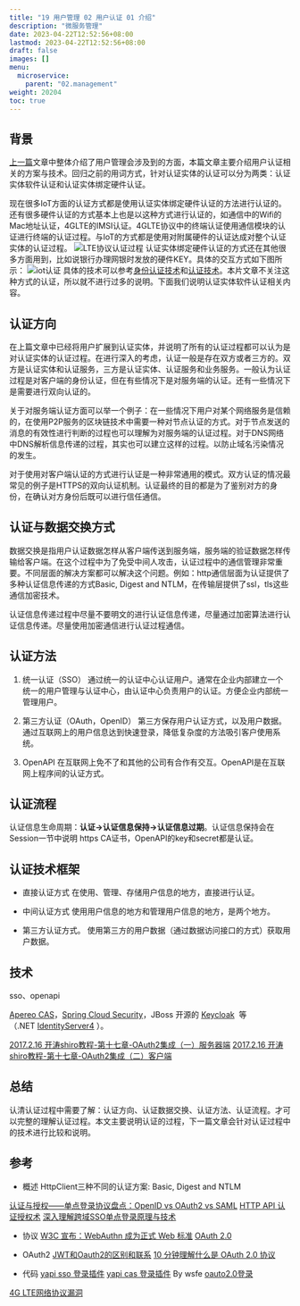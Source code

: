 ```yaml
---
title: "19 用户管理 02 用户认证 01 介绍"
description: "微服务管理"
date: 2023-04-22T12:52:56+08:00
lastmod: 2023-04-22T12:52:56+08:00
draft: false
images: []
menu:
  microservice:
    parent: "02.management"
weight: 20204
toc: true
---
```


## 背景

[上一篇]()文章中整体介绍了用户管理会涉及到的方面，本篇文章主要介绍用户认证相关的方案与技术。回归之前的用词方式，针对认证实体的认证可以分为两类：认证实体软件认证和认证实体绑定硬件认证。

现在很多IoT方面的认证方式都是使用认证实体绑定硬件认证的方法进行认证的。还有很多硬件认证的方式基本上也是以这种方式进行认证的，如通信中的Wifi的Mac地址认证，4GLTE的IMSI认证。4GLTE协议中的终端认证使用通信模块的认证进行终端的认证过程。与IoT的方式都是使用对附属硬件的认证达成对整个认证实体的认证过程。
![LTE协议认证过程](images/02-19-02-01.webp)
认证实体绑定硬件认证的方式还在其他很多方面用到，比如说银行办理网银时发放的硬件KEY。具体的交互方式如下图所示：
![iot认证](images/02-19-02-02.webp)
具体的技术可以参考[身份认证技术](https://baike.baidu.com/item/%E8%BA%AB%E4%BB%BD%E8%AE%A4%E8%AF%81%E6%8A%80%E6%9C%AF/1897549?fr=aladdin)和[认证技术](https://www.jianshu.com/p/f2c9bd10f044)。本片文章不关注这种方式的认证，所以就不进行过多的说明。下面我们说明认证实体软件认证相关内容。

## 认证方向
在上篇文章中已经将用户扩展到认证实体，并说明了所有的认证过程都可以认为是对认证实体的认证过程。在进行深入的考虑，认证一般是存在双方或者三方的。双方是认证实体和认证服务，三方是认证实体、认证服务和业务服务。一般认为认证过程是对客户端的身份认证，但在有些情况下是对服务端的认证。还有一些情况下是需要进行双向认证的。

关于对服务端认证方面可以举一个例子：在一些情况下用户对某个网络服务是信赖的，在使用P2P服务的区块链技术中需要一种对节点认证的方式。对于节点发送的消息的有效性进行判断的过程也可以理解为对服务端的认证过程。对于DNS网络中DNS解析信息传递的过程，其实也可以建立这样的过程。以防止域名污染情况的发生。

对于使用对客户端认证的方式进行认证是一种非常通用的模式。双方认证的情况最常见的例子是HTTPS的双向认证机制。认证最终的目的都是为了鉴别对方的身份，在确认对方身份后既可以进行信任通信。

## 认证与数据交换方式
数据交换是指用户认证数据怎样从客户端传送到服务端，服务端的验证数据怎样传输给客户端。在这个过程中为了免受中间人攻击，认证过程中的通信管理非常重要。不同层面的解决方案都可以解决这个问题。例如：http通信层面为认证提供了多种认证信息传递的方式Basic, Digest and NTLM，在传输层提供了ssl，tls这些通信加密技术。

认证信息传递过程中尽量不要明文的进行认证信息传递，尽量通过加密算法进行认证信息传递。尽量使用加密通信进行认证过程通信。

## 认证方法
1. 统一认证（SSO）
通过统一的认证中心认证用户。通常在企业内部建立一个统一的用户管理与认证中心，由认证中心负责用户的认证。方便企业内部统一管理用户。

2. 第三方认证（OAuth，OpenID）
第三方保存用户认证方式，以及用户数据。通过互联网上的用户信息达到快速登录，降低复杂度的方法吸引客户使用系统。

3. OpenAPI
在互联网上免不了和其他的公司有合作有交互。OpenAPI是在互联网上程序间的认证方式。

## 认证流程

认证信息生命周期：**认证->认证信息保持->认证信息过期**。认证信息保持会在Session一节中说明
https CA证书，OpenAPI的key和secret都是认证。

## 认证技术框架

- 直接认证方式
在使用、管理、存储用户信息的地方，直接进行认证。

- 中间认证方式
使用用户信息的地方和管理用户信息的地方，是两个地方。

- 第三方认证方式。
使用第三方的用户数据（通过数据访问接口的方式）获取用户数据。

## 技术

sso、openapi

[Apereo CAS](https://github.com/apereo/cas)，[Spring Cloud Security](https://github.com/spring-cloud/spring-cloud-security)，JBoss 开源的 [Keycloak](https://github.com/keycloak/keycloak)  等（.NET [IdentityServer4](https://github.com/IdentityServer/IdentityServer4) ）。

[2017.2.16 开涛shiro教程-第十七章-OAuth2集成（一）服务器端](https://www.cnblogs.com/lyh421/p/6404801.html)
[2017.2.16 开涛shiro教程-第十七章-OAuth2集成（二）客户端](https://www.cnblogs.com/lyh421/p/6405668.html)

## 总结

认清认证过程中需要了解：认证方向、认证数据交换、认证方法、认证流程。才可以完整的理解认证过程。本文主要说明认证的过程，下一篇文章会针对认证过程中的技术进行比较和说明。

## 参考
- 概述
HttpClient三种不同的认证方案: Basic, Digest and NTLM

[认证与授权——单点登录协议盘点：OpenID vs OAuth2 vs SAML](https://www.jianshu.com/p/5d535eee0a9b)
[HTTP API 认证授权术](https://coolshell.cn/articles/19395.html)
[深入理解跨域SSO单点登录原理与技术](https://www.cnblogs.com/yueshutong/p/9468035.html)

- 协议
[W3C 宣布：WebAuthn 成为正式 Web 标准](https://www.oschina.net/news/104907/w3c-released-webauthn-becomes-an-official-web-standard)
[OAuth 2.0](https://oauth.net/2/)

- OAuth2
[JWT和Oauth2的区别和联系](https://www.jianshu.com/p/1870f456b334)
[10 分钟理解什么是 OAuth 2.0 协议](https://deepzz.com/post/what-is-oauth2-protocol.html)

- 代码
[yapi sso 登录插件](https://github.com/YMFE/yapi-plugin-qsso)
[yapi cas 登录插件](https://github.com/wsfe/yapi-plugin-cas) By wsfe
[oauto2.0登录](https://github.com/xwxsee2014/yapi-plugin-oauth2)

[4G LTE网络协议漏洞](https://www.linuxprobe.com/network-protocol-vulnerability.html)
